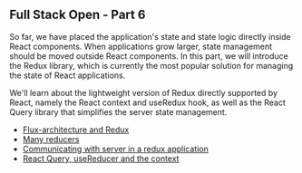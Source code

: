 ## Full Stack Open - Part 6

So far, we have placed the application's state and state logic directly inside React components. When applications grow larger, state management should be moved outside React components. In this part, we will introduce the Redux library, which is currently the most popular solution for managing the state of React applications.

We'll learn about the lightweight version of Redux directly supported by React, namely the React context and useRedux hook, as well as the React Query library that simplifies the server state management.

- <a href='https://fullstackopen.com/en/part6/flux_architecture_and_redux' target='_blank'>Flux-architecture and Redux</a>
-  <a href='https://fullstackopen.com/en/part6/many_reducers' target='_blank'>Many reducers</a>
- <a href='https://fullstackopen.com/en/part6/communicating_with_server_in_a_redux_application'>Communicating with server in a redux application</a>
-  <a href='https://fullstackopen.com/en/part6/react_query_use_reducer_and_the_context' target='_blank'>React Query, useReducer and the context</a>

